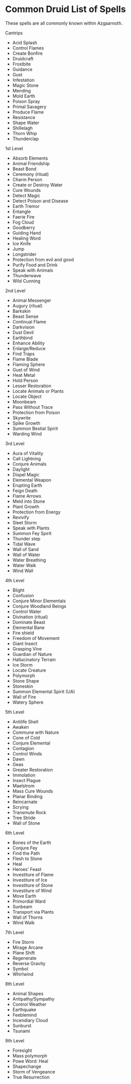 # Common Druid List of Spells
These spells are all commonly known within Azgaarnoth.

Cantrips
* Acid Splash
* Control Flames
* Create Bonfire
* Druidcraft
* Frostbite
* Guidance
* Gust
* Infestation
* Magic Stone
* Mending
* Mold Earth
* Poison Spray
* Primal Savagery
* Produce Flame
* Resistance
* Shape Water
* Shillelagh
* Thorn Whip
* Thunderclap

1st Level
* Absorb Elements
* Animal Friendship
* Beast Bond
* Ceremony (ritual)
* Charm Person
* Create or Destroy Water
* Cure Wounds
* Detect Magic
* Detect Poison and Disease
* Earth Tremor
* Entangle
* Faerie Fire
* Fog Cloud
* Goodberry
* Guiding Hand
* Healing Word
* Ice Knife
* Jump
* Longstrider
* Protection from evil and good
* Purify Food and Drink
* Speak with Animals
* Thunderwave
* Wild Cunning

2nd Level
* Animal Messenger
* Augury (ritual)
* Barkskin
* Beast Sense
* Continual Flame
* Darkvision
* Dust Devil
* Earthbind
* Enhance Ability
* Enlarge/Reduce
* Find Traps
* Flame Blade
* Flaming Sphere
* Gust of Wind
* Heat Metal
* Hold Person
* Lesser Restoration
* Locate Animals or Plants
* Locate Object
* Moonbeam
* Pass Without Trace
* Protection from Poison
* Skywrite
* Spike Growth
* Summon Bestial Spirit
* Warding Wind

3rd Level
* Aura of Vitality
* Call Lightning
* Conjure Animals
* Daylight
* Dispel Magic
* Elemental Weapon
* Erupting Earth
* Feign Death
* Flame Arrows
* Meld into Stone
* Plant Growth
* Protection from Energy
* Revivify
* Sleet Storm
* Speak with Plants
* Summon Fey Spirit
* Thunder step
* Tidal Wave
* Wall of Sand
* Wall of Water
* Water Breathing
* Water Walk
* Wind Wall

4th Level
* Blight
* Confusion
* Conjure Minor Elementals
* Conjure Woodland Beings
* Control Water
* Divination (ritual)
* Dominate Beast
* Elemental Bane
* Fire shield
* Freedom of Movement
* Giant Insect
* Grasping Vine
* Guardian of Nature
* Hallucinatory Terrain
* Ice Storm
* Locate Creature
* Polymorph
* Stone Shape
* Stoneskin
* Summon Elemental Spirit (UA)
* Wall of Fire
* Watery Sphere

5th Level
* Antilife Shell
* Awaken
* Commune with Nature
* Cone of Cold
* Conjure Elemental
* Contagion
* Control Winds
* Dawn
* Geas
* Greater Restoration
* Immolation
* Insect Plague
* Maelstrom
* Mass Cure Wounds
* Planar Binding
* Reincarnate
* Scrying
* Transmute Rock
* Tree Stride
* Wall of Stone

6th Level
* Bones of the Earth
* Conjure Fey
* Find the Path
* Flesh to Stone
* Heal
* Heroes' Feast
* Investiture of Flame
* Investiture of Ice
* Investiture of Stone
* Investiture of Wind
* Move Earth
* Primordial Ward
* Sunbeam
* Transport via Plants
* Wall of Thorns
* Wind Walk

7th Level
* Fire Storm
* Mirage Arcane
* Plane Shift
* Regenerate
* Reverse Gravity
* Symbol
* Whirlwind

8th Level
* Animal Shapes
* Antipathy/Sympathy
* Control Weather
* Earthquake
* Feeblemind
* Incendiary Cloud
* Sunburst
* Tsunami

9th Level
* Foresight
* Mass polymorph
* Powe Word: Heal
* Shapechange
* Storm of Vengeance
* True Resurrection